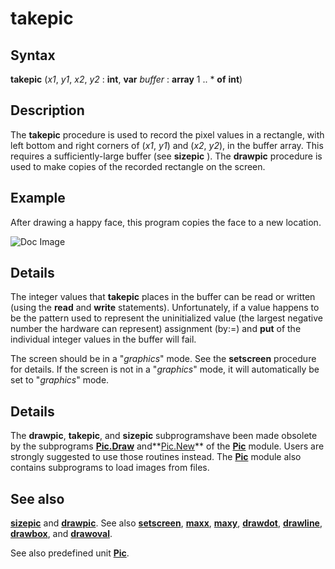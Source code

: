 
# takepic

## Syntax
**takepic** (_x1_, _y1_, _x2_, _y2_ : **int**, **var** _buffer_ : **array** 1 .. * **of** **int**)

## Description
The **takepic** procedure is used to record the pixel values in a rectangle, with left bottom and right corners of (_x1_, _y1_) and (_x2_, _y2_), in the buffer array. This requires a sufficiently-large buffer (see **sizepic** ). The **drawpic** procedure is used to make copies of the recorded rectangle on the screen.


## Example
After drawing a happy face, this program copies the face to a new location.



![Doc Image](takepic01.gif)


## Details
The integer values that **takepic** places in the buffer can be read or written (using the **read** and **write** statements). Unfortunately, if a value happens to be the pattern used to represent the uninitialized value (the largest negative number the hardware can represent) assignment (by:=) and **put** of the individual integer values in the buffer will fail.

The screen should be in a "_graphics_" mode. See the **setscreen** procedure for details. If the screen is not in a "_graphics_" mode, it will automatically be set to "_graphics_" mode.


## Details
The **drawpic**, **takepic**, and **sizepic** subprogramshave been made obsolete by the subprograms **[Pic.Draw](pic_draw.html)** and**[Pic.New](pic_new.html)** of the **[Pic](picmodule.html)** module.  Users are strongly suggested to use those routines instead. The **[Pic](picmodule.html)** module also contains subprograms to load images from files.


## See also
**[sizepic](sizepic.html)** and **[drawpic](drawpic.html)**. See also **[setscreen](setscreen.html)**, **[maxx](maxx.html)**, **[maxy](maxy.html)**, **[drawdot](drawdot.html)**, **[drawline](drawline.html)**, **[drawbox](drawbox.html)**, and **[drawoval](drawoval.html)**.

See also predefined unit **[Pic](picmodule.html)**.

